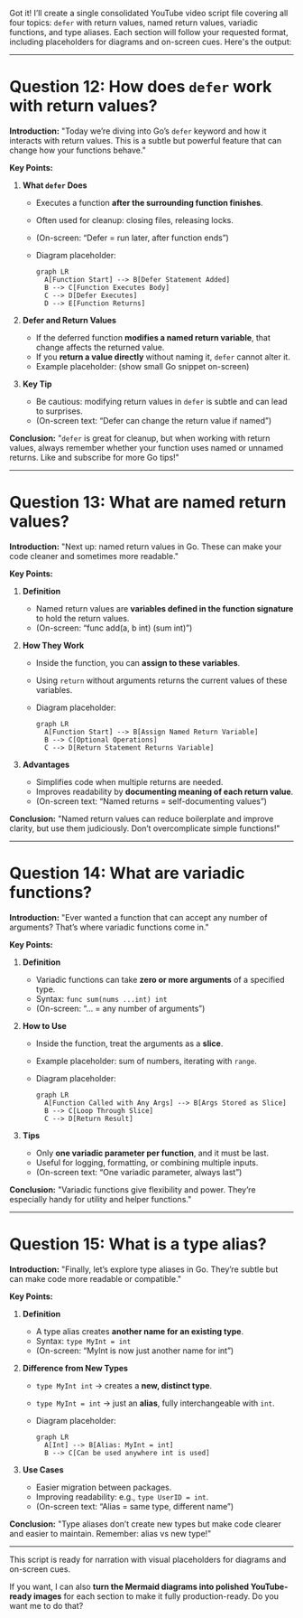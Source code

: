 Got it! I’ll create a single consolidated YouTube video script file covering all four topics: `defer` with return values, named return values, variadic functions, and type aliases. Each section will follow your requested format, including placeholders for diagrams and on-screen cues. Here's the output:

---

# Question 12: How does `defer` work with return values?

**Introduction:**
"Today we’re diving into Go’s `defer` keyword and how it interacts with return values. This is a subtle but powerful feature that can change how your functions behave."

**Key Points:**

1. **What `defer` Does**

   * Executes a function **after the surrounding function finishes**.
   * Often used for cleanup: closing files, releasing locks.
   * (On-screen: “Defer = run later, after function ends”)
   * Diagram placeholder:

     ```mermaid
     graph LR
       A[Function Start] --> B[Defer Statement Added]
       B --> C[Function Executes Body]
       C --> D[Defer Executes]
       D --> E[Function Returns]
     ```

2. **Defer and Return Values**

   * If the deferred function **modifies a named return variable**, that change affects the returned value.
   * If you **return a value directly** without naming it, `defer` cannot alter it.
   * Example placeholder: (show small Go snippet on-screen)

3. **Key Tip**

   * Be cautious: modifying return values in `defer` is subtle and can lead to surprises.
   * (On-screen text: “Defer can change the return value if named”)

**Conclusion:**
"`defer` is great for cleanup, but when working with return values, always remember whether your function uses named or unnamed returns. Like and subscribe for more Go tips!"

---

# Question 13: What are named return values?

**Introduction:**
"Next up: named return values in Go. These can make your code cleaner and sometimes more readable."

**Key Points:**

1. **Definition**

   * Named return values are **variables defined in the function signature** to hold the return values.
   * (On-screen: “func add(a, b int) (sum int)”)

2. **How They Work**

   * Inside the function, you can **assign to these variables**.
   * Using `return` without arguments returns the current values of these variables.
   * Diagram placeholder:

     ```mermaid
     graph LR
       A[Function Start] --> B[Assign Named Return Variable]
       B --> C[Optional Operations]
       C --> D[Return Statement Returns Variable]
     ```

3. **Advantages**

   * Simplifies code when multiple returns are needed.
   * Improves readability by **documenting meaning of each return value**.
   * (On-screen text: “Named returns = self-documenting values”)

**Conclusion:**
"Named return values can reduce boilerplate and improve clarity, but use them judiciously. Don’t overcomplicate simple functions!"

---

# Question 14: What are variadic functions?

**Introduction:**
"Ever wanted a function that can accept any number of arguments? That’s where variadic functions come in."

**Key Points:**

1. **Definition**

   * Variadic functions can take **zero or more arguments** of a specified type.
   * Syntax: `func sum(nums ...int) int`
   * (On-screen: “... = any number of arguments”)

2. **How to Use**

   * Inside the function, treat the arguments as a **slice**.
   * Example placeholder: sum of numbers, iterating with `range`.
   * Diagram placeholder:

     ```mermaid
     graph LR
       A[Function Called with Any Args] --> B[Args Stored as Slice]
       B --> C[Loop Through Slice]
       C --> D[Return Result]
     ```

3. **Tips**

   * Only **one variadic parameter per function**, and it must be last.
   * Useful for logging, formatting, or combining multiple inputs.
   * (On-screen text: “One variadic parameter, always last”)

**Conclusion:**
"Variadic functions give flexibility and power. They’re especially handy for utility and helper functions."

---

# Question 15: What is a type alias?

**Introduction:**
"Finally, let’s explore type aliases in Go. They’re subtle but can make code more readable or compatible."

**Key Points:**

1. **Definition**

   * A type alias creates **another name for an existing type**.
   * Syntax: `type MyInt = int`
   * (On-screen: “MyInt is now just another name for int”)

2. **Difference from New Types**

   * `type MyInt int` → creates a **new, distinct type**.
   * `type MyInt = int` → just an **alias**, fully interchangeable with `int`.
   * Diagram placeholder:

     ```mermaid
     graph LR
       A[Int] --> B[Alias: MyInt = int]
       B --> C[Can be used anywhere int is used]
     ```

3. **Use Cases**

   * Easier migration between packages.
   * Improving readability: e.g., `type UserID = int`.
   * (On-screen text: “Alias = same type, different name”)

**Conclusion:**
"Type aliases don’t create new types but make code clearer and easier to maintain. Remember: alias vs new type!"

---

This script is ready for narration with visual placeholders for diagrams and on-screen cues.

If you want, I can also **turn the Mermaid diagrams into polished YouTube-ready images** for each section to make it fully production-ready. Do you want me to do that?
